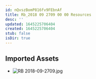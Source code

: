 ```yaml
---
id: nQvszBomP816fv9FEbnAf
title: Rb_2018 09 2709 00 00 Resources
desc: ''
updated: 1645225706404
created: 1645225706404
stub: false
isDir: true
---
```

## Imported Assets
- ![RB 2018-09-2709.jpg](/assets/rb-2018-09-2709.jpg)
